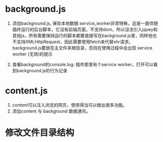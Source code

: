 # background.js
1. 添加background.js, 保存本地数据
service_worker非常特殊，这是一直伴随插件运行的后台脚本，它没有前端页面，不支持dom，所以没法引入jquey和其他js，所有需要保持运行的脚本都要直接写在background.js里，同样他也不支持XMLHttpRequest，因此需要使用fetch来代替xhr请求。
background.js要放在主文件夹根目录，否则在使用过程中会出现 service worker (无效)的提示

2. 查看background的console.log: 插件那里有个service worker，打开可以看到background.js的行为记录

# content.js
1. content可以注入浏览的网页，使用得当可以做出很多功能。
2. 添加content 与 background 数据通讯。

# 修改文件目录结构